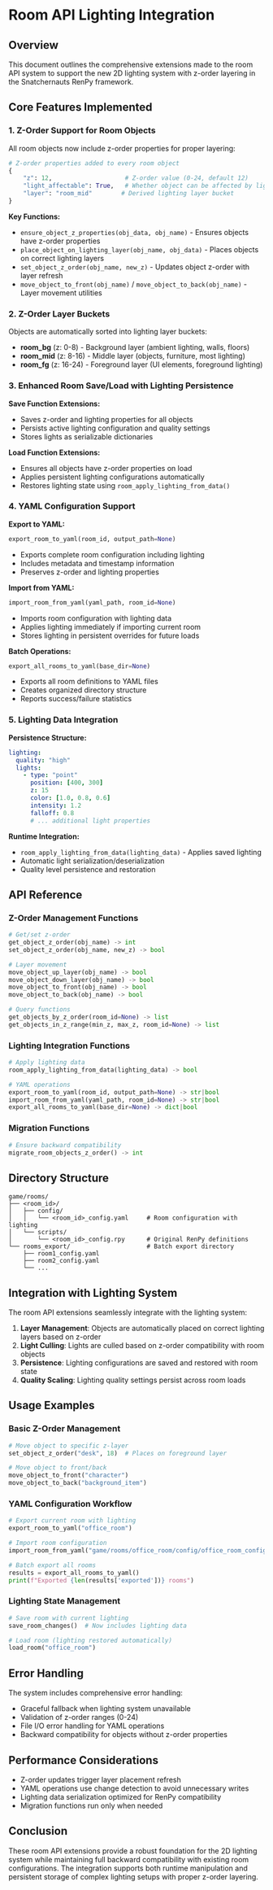 # Room API Lighting Integration

## Overview

This document outlines the comprehensive extensions made to the room API system to support the new 2D lighting system with z-order layering in the Snatchernauts RenPy framework.

## Core Features Implemented

### 1. Z-Order Support for Room Objects

All room objects now include z-order properties for proper layering:

```python
# Z-order properties added to every room object
{
    "z": 12,                    # Z-order value (0-24, default 12)
    "light_affectable": True,   # Whether object can be affected by lighting
    "layer": "room_mid"        # Derived lighting layer bucket
}
```

**Key Functions:**
- `ensure_object_z_properties(obj_data, obj_name)` - Ensures objects have z-order properties
- `place_object_on_lighting_layer(obj_name, obj_data)` - Places objects on correct lighting layers
- `set_object_z_order(obj_name, new_z)` - Updates object z-order with layer refresh
- `move_object_to_front(obj_name)` / `move_object_to_back(obj_name)` - Layer movement utilities

### 2. Z-Order Layer Buckets

Objects are automatically sorted into lighting layer buckets:
- **room_bg** (z: 0-8) - Background layer (ambient lighting, walls, floors)
- **room_mid** (z: 8-16) - Middle layer (objects, furniture, most lighting)
- **room_fg** (z: 16-24) - Foreground layer (UI elements, foreground lighting)

### 3. Enhanced Room Save/Load with Lighting Persistence

**Save Function Extensions:**
- Saves z-order and lighting properties for all objects
- Persists active lighting configuration and quality settings
- Stores lights as serializable dictionaries

**Load Function Extensions:**
- Ensures all objects have z-order properties on load
- Applies persistent lighting configurations automatically
- Restores lighting state using `room_apply_lighting_from_data()`

### 4. YAML Configuration Support

**Export to YAML:**
```python
export_room_to_yaml(room_id, output_path=None)
```
- Exports complete room configuration including lighting
- Includes metadata and timestamp information
- Preserves z-order and lighting properties

**Import from YAML:**
```python
import_room_from_yaml(yaml_path, room_id=None)
```
- Imports room configuration with lighting data
- Applies lighting immediately if importing current room
- Stores lighting in persistent overrides for future loads

**Batch Operations:**
```python
export_all_rooms_to_yaml(base_dir=None)
```
- Exports all room definitions to YAML files
- Creates organized directory structure
- Reports success/failure statistics

### 5. Lighting Data Integration

**Persistence Structure:**
```yaml
lighting:
  quality: "high"
  lights:
    - type: "point"
      position: [400, 300]
      z: 15
      color: [1.0, 0.8, 0.6]
      intensity: 1.2
      falloff: 0.8
      # ... additional light properties
```

**Runtime Integration:**
- `room_apply_lighting_from_data(lighting_data)` - Applies saved lighting
- Automatic light serialization/deserialization
- Quality level persistence and restoration

## API Reference

### Z-Order Management Functions

```python
# Get/set z-order
get_object_z_order(obj_name) -> int
set_object_z_order(obj_name, new_z) -> bool

# Layer movement
move_object_up_layer(obj_name) -> bool
move_object_down_layer(obj_name) -> bool
move_object_to_front(obj_name) -> bool
move_object_to_back(obj_name) -> bool

# Query functions
get_objects_by_z_order(room_id=None) -> list
get_objects_in_z_range(min_z, max_z, room_id=None) -> list
```

### Lighting Integration Functions

```python
# Apply lighting data
room_apply_lighting_from_data(lighting_data) -> bool

# YAML operations
export_room_to_yaml(room_id, output_path=None) -> str|bool
import_room_from_yaml(yaml_path, room_id=None) -> str|bool
export_all_rooms_to_yaml(base_dir=None) -> dict|bool
```

### Migration Functions

```python
# Ensure backward compatibility
migrate_room_objects_z_order() -> int
```

## Directory Structure

```
game/rooms/
├── <room_id>/
│   ├── config/
│   │   └── <room_id>_config.yaml     # Room configuration with lighting
│   └── scripts/
│       └── <room_id>_config.rpy      # Original RenPy definitions
└── rooms_export/                     # Batch export directory
    ├── room1_config.yaml
    ├── room2_config.yaml
    └── ...
```

## Integration with Lighting System

The room API extensions seamlessly integrate with the lighting system:

1. **Layer Management**: Objects are automatically placed on correct lighting layers based on z-order
2. **Light Culling**: Lights are culled based on z-order compatibility with room objects
3. **Persistence**: Lighting configurations are saved and restored with room state
4. **Quality Scaling**: Lighting quality settings persist across room loads

## Usage Examples

### Basic Z-Order Management
```python
# Move object to specific z-layer
set_object_z_order("desk", 18)  # Places on foreground layer

# Move object to front/back
move_object_to_front("character")
move_object_to_back("background_item")
```

### YAML Configuration Workflow
```python
# Export current room with lighting
export_room_to_yaml("office_room")

# Import room configuration
import_room_from_yaml("game/rooms/office_room/config/office_room_config.yaml")

# Batch export all rooms
results = export_all_rooms_to_yaml()
print(f"Exported {len(results['exported'])} rooms")
```

### Lighting State Management
```python
# Save room with current lighting
save_room_changes()  # Now includes lighting data

# Load room (lighting restored automatically)
load_room("office_room")
```

## Error Handling

The system includes comprehensive error handling:
- Graceful fallback when lighting system unavailable
- Validation of z-order ranges (0-24)
- File I/O error handling for YAML operations
- Backward compatibility for objects without z-order properties

## Performance Considerations

- Z-order updates trigger layer placement refresh
- YAML operations use change detection to avoid unnecessary writes
- Lighting data serialization optimized for RenPy compatibility
- Migration functions run only when needed

## Conclusion

These room API extensions provide a robust foundation for the 2D lighting system while maintaining full backward compatibility with existing room configurations. The integration supports both runtime manipulation and persistent storage of complex lighting setups with proper z-order layering.
